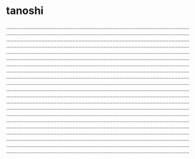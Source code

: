 # tanoshi
............................................................................................................................................................................................................................................................................................................................................................................................................................................................................................................................................................................................................................................................................................................................................................................................................................................................................................................................................................................................................................................................................................................................................................................................................................................................................................................................................................................................................................................................................................................................................................................................................................................................................................................................................................................................................................................................................................................................................................................................................................................................................................................................................................................................................................................................................................................................................................................................................................................................................................................................................................................................................................................................................................................